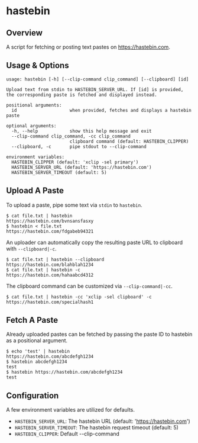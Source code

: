 hastebin
=======

## Overview

A script for fetching or posting text pastes on https://hastebin.com.

## Usage & Options

    usage: hastebin [-h] [--clip-command clip_command] [--clipboard] [id]

    Upload text from stdin to HASTEBIN_SERVER_URL. If [id] is provided,
    the corresponding paste is fetched and displayed instead.

    positional arguments:
      id                    when provided, fetches and displays a hastebin paste

    optional arguments:
      -h, --help            show this help message and exit
      --clip-command clip_command, -cc clip_command
                            clipboard command (default: HASTEBIN_CLIPPER)
      --clipboard, -c       pipe stdout to --clip-command

    environment variables:
      HASTEBIN_CLIPPER (default: 'xclip -sel primary')
      HASTEBIN_SERVER_URL (default: 'https://hastebin.com')
      HASTEBIN_SERVER_TIMEOUT (default: 5)

## Upload A Paste

To upload a paste, pipe some text via `stdin` to `hastebin`.

    $ cat file.txt | hastebin
    https://hastebin.com/bvnsansfasxy
    $ hastebin < file.txt
    https://hastebin.com/fdgabeb94321

An uploader can automatically copy the resulting paste URL to clipboard with `--clipboard|-c`.

    $ cat file.txt | hastebin --clipboard
    https://hastebin.com/blahblah1234
    $ cat file.txt | hastebin -c
    https://hastebin.com/hahaabcd4312

The clipboard command can be customized via `--clip-command|-cc`.

    $ cat file.txt | hastebin -cc 'xclip -sel clipboard' -c
    https://hastebin.com/specialhash1

## Fetch A Paste

Already uploaded pastes can be fetched by passing the paste ID to hastebin as a positional argument.

    $ echo 'test' | hastebin
    https://hastebin.com/abcdefgh1234
    $ hastebin abcdefgh1234
    test
    $ hastebin https://hastebin.com/abcdefgh1234
    test

## Configuration

A few environment variables are utilized for defaults.

* `HASTEBIN_SERVER_URL`: The hastebin URL (default: 'https://hastebin.com')
* `HASTEBIN_SERVER_TIMEOUT`: The hastebin request timeout (default: 5)
* `HASTEBIN_CLIPPER`: Default --clip-command

